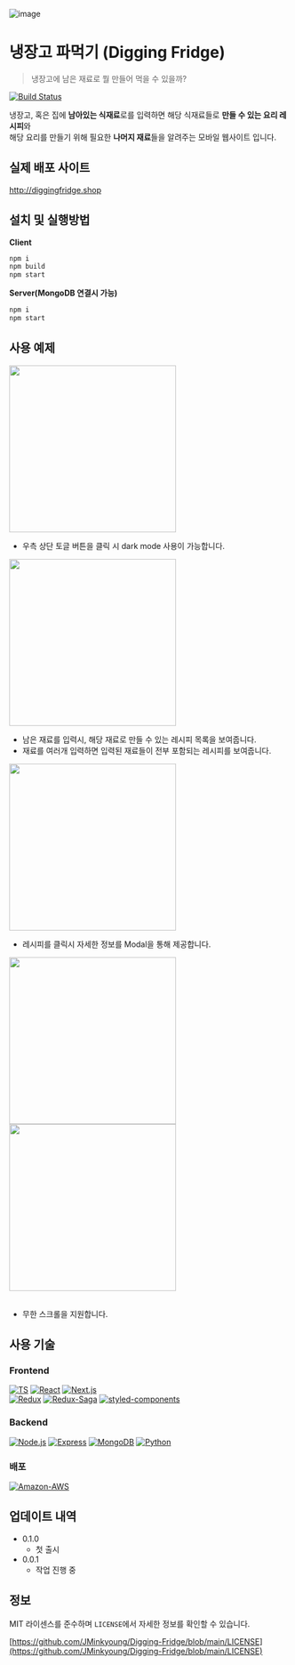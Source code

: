 ![image](https://user-images.githubusercontent.com/37430920/161924327-1b78902b-24c5-4169-903b-153d1cbaa892.png)

# 냉장고 파먹기 (Digging Fridge) 
> 냉장고에 남은 재료로 뭘 만들어 먹을 수 있을까?

[![Build Status][travis-image]][travis-url]


냉장고, 혹은 집에 **남아있는 식재료**로를 입력하면 해당 식재료들로 **만들 수 있는 요리 레시피**와<br/>
해당 요리를 만들기 위해 필요한 **나머지 재료**들을 알려주는 모바일 웹사이트 입니다.

## 실제 배포 사이트
http://diggingfridge.shop


## 설치 및 실행방법

**Client**
```sh
npm i
npm build
npm start
```

**Server(MongoDB 연결시 가능)**
```sh
npm i
npm start
```

## 사용 예제
<img src="https://user-images.githubusercontent.com/37430920/161926357-a056c02c-f8d6-422c-ac03-d0c42253c6ee.gif" width="300" height="auto"/><br/>
- 우측 상단 토글 버튼을 클릭 시 dark mode 사용이 가능합니다.

<img src="https://user-images.githubusercontent.com/37430920/161925267-9ad5a40f-f8ba-4cfe-87a3-0b5103dd422e.gif" width="300" height="auto"/><br/>
- 남은 재료를 입력시, 해당 재료로 만들 수 있는 레시피 목록을 보여줍니다.
- 재료를 여러개 입력하면 입력된 재료들이 전부 포함되는 레시피를 보여줍니다.

<img src="https://user-images.githubusercontent.com/37430920/161927323-ef8d5df6-b436-479d-8a0a-3a96e4b1baec.gif" width="300" height="auto"/><br/>
- 레시피를 클릭시 자세한 정보를 Modal을 통해 제공합니다.

<div style={display:'flex'}>
   <img src="https://user-images.githubusercontent.com/37430920/161928613-8a321503-4009-45d6-8cbd-fed945d33e5c.gif" width="300" height="auto"/>
   <img src="https://user-images.githubusercontent.com/37430920/161928990-5dcf3e22-90cb-45b2-b48f-07fa485899de.gif" width="300" height="auto"/>
</div><br/>

- 무한 스크롤을 지원합니다.

## 사용 기술

### Frontend
[![TS](https://img.shields.io/badge/TypeScript-4.6.2-3178C6?logo=TypeScript)]()
[![React](https://img.shields.io/badge/React-17.0.2-blue?logo=React)]()
[![Next.js](https://img.shields.io/badge/Next.js-12.1.0-white?&logo=Next.js&logoColor=white)]()<br/>
[![Redux](https://img.shields.io/badge/Redux-4.1.2-764ABC?logo=Redux&logoColor=764ABC)]()
[![Redux-Saga](https://img.shields.io/badge/Redux_Saga-1.1.3-999999?logo=Redux-Saga&logoColor=999999)]()
[![styled-components](https://img.shields.io/badge/styled_components-5.3.3-DB7093?&logo=styled-components&logoColor=DB7093)]()

### Backend
[![Node.js](https://img.shields.io/badge/Node.js-339933?logo=Node.js&logoColor=white)]()
[![Express](https://img.shields.io/badge/Express-4.17.3-000000?logo=Express)]()
[![MongoDB](https://img.shields.io/badge/MongoDB-47A248?logo=MongoDB&logoColor=white)]()
[![Python](https://img.shields.io/badge/Python-3.8.3-3776AB?logo=Python)]()

### 배포
[![Amazon-AWS](https://img.shields.io/badge/Amazon_AWS-232F3E?logo=Amazon-AWS)]()

## 업데이트 내역
* 0.1.0
    * 첫 출시
* 0.0.1
    * 작업 진행 중

## 정보

<!-- 이름 – [@트위터 주소](https://twitter.com/dbader_org) – 이메일주소@example.com
 -->
MIT 라이센스를 준수하며 ``LICENSE``에서 자세한 정보를 확인할 수 있습니다.

[https://github.com/JMinkyoung/Digging-Fridge/blob/main/LICENSE](https://github.com/JMinkyoung/Digging-Fridge/blob/main/LICENSE)

<!-- Markdown link & img dfn's -->
[npm-image]: https://img.shields.io/npm/v/datadog-metrics.svg?style=flat-square
[npm-url]: https://npmjs.org/package/datadog-metrics
[npm-downloads]: https://img.shields.io/npm/dm/datadog-metrics.svg?style=flat-square
[travis-image]: https://img.shields.io/travis/dbader/node-datadog-metrics/master.svg?style=flat-square
[travis-url]: https://travis-ci.org/dbader/node-datadog-metrics
[wiki]: https://github.com/yourname/yourproject/wiki
